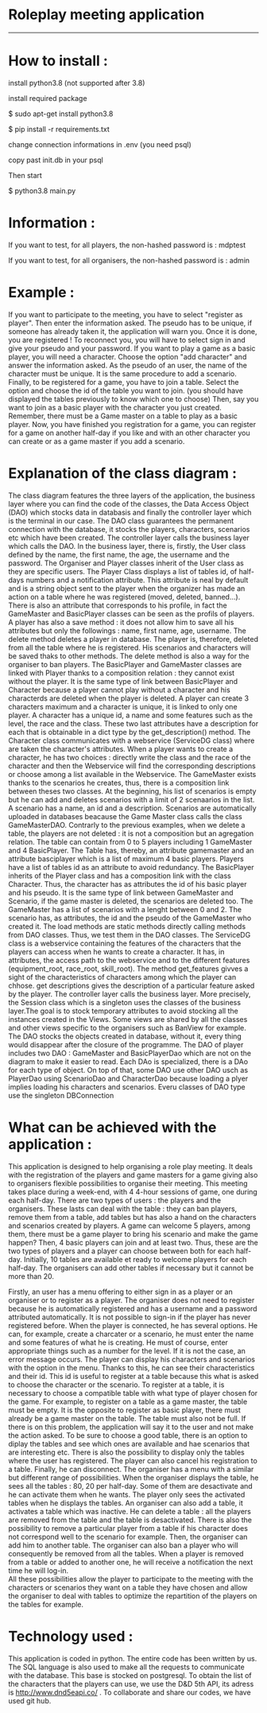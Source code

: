 # Roleplay meeting application
***
# How to install :

install python3.8 (not supported after 3.8)

install required package

$ sudo apt-get install python3.8

$ pip install -r requirements.txt

change connection informations in .env (you need psql)

copy past init.db in your psql

Then start

$ python3.8 main.py

# Information :

If you want to test, for all players, the non-hashed password is : mdptest

If you want to test, for all organisers, the non-hashed password is : admin



# Example : 
If you want to participate to the meeting, you have to select "register as player". Then enter the information asked. The pseudo has to be unique, if someone has already taken it, the application will warn you. Once it is done, you are registered ! To reconnect you, you will have to select sign in and give your pseudo and your password.
If you want to play a game as a basic player, you will need a character. Choose the option "add character" and answer the information asked. As the pseudo of an user, the name of the character must be unique. It is the same procedure to add a scenario.
Finally, to be registered for a game, you have to join a table. Select the option and choose the id of the table you want to join. (you should have displayed the tables previously to know which one to choose) Then, say you want to join as a basic player with the character you just created. Remember, there must be a Game master on a table to play as a basic player. Now, you have finished you registration for a game, you can register for a game on another half-day if you like and with an other character you can create or as a game master if you add a scenario.


# Explanation of the class diagram : 
The class diagram features the three layers of the application, the business layer where you can find the code of the classes, the Data Access Object (DAO) which stocks data in databasis and finally the controller layer which is the terminal in our case. The DAO class guarantees the permanent connection with the database, it stocks the players, characters, scenarios etc which have been created. 
The controller layer calls the business layer which calls the DAO.  In the business layer, there is, firstly, the User class defined by the name, the first name, the age, the username and the password. The Organiser and Player classes inherit of the User class as they are specific users. 
The Player Class displays a list of tables id, of half-days numbers and a notification attribute. This attribute is neal by default and is a string object sent to the player when the organizer has made an action on a table where he was registered (moved, deleted, banned...).
There is also an attribute that corresponds to his profile, in fact the GameMaster and BasicPlayer classes can be seen as the profils of players. 
A player has also a save method : it does not allow him to save all his attributes but only the followings : name, first name, age, username.
The delete method deletes a player in database. The player is, therefore, deleted from all the table where he is registered. His scenarios and characters will be saved thaks to other methods. The delete method is also a way for the organiser to ban players.
The BasicPlayer and GameMaster classes are linked with Player thanks to a composition relation : they cannot exist without the player. It is the same type of link between BasicPlayer and Character because a player cannot play without a character and his characterds are deleted when the player is deleted.
A player can create 3 characters maximum and a character is unique, it is linked to only one player. A character has a unique id, a name and some features such as the level, the race and the class. These two last attributes have a description for each that is obtainable in a dict type by the get_description() method.
The Character class communicates with a webservice (ServiceDG class) where are taken the character's attributes. When a player wants to create a character, he has two choices : directly write the class and the race of the character and then the Webservice will find the corresponding descriptions or choose among a list available in the Webservice.
The GameMaster exists thanks to the scenarios he creates, thus, there is a composition link between theses two classes. At the beginning, his list of scenarios is empty but he can add and deletes scenarios with a limit of 2 scenaarios in the list. A scenario has a name, an id and a description. Scenarios are automatically uploaded in databases beacause the Game Master class calls the class GameMasterDAO.
Contrarly to the previous examples, when we delete a table, the players are not deleted : it is not a composition but an agregation relation. The table can contain from 0 to 5 players including 1 GameMaster and 4 BasicPlayer. The Table has, thereby, an attribute gamemaster and an attribute basciplayer which is a list of maximum 4 basic players.
Players have a list of tables id as an attribute to avoid redundancy.
The BasicPlayer inherits of the Player class and has a composition link with the class Character. Thus, the character has as attributes the id of his basic player and his pseudo.
It is the same type of link between GameMaster and Scenario, if the game master is deleted, the scenarios are deleted too. The GameMaster has a list of scenarios with a lenght between 0 and 2. The scenario has, as attributes, the id and the pseudo of the GameMaster who created it.
The load methods are static methods directly calling methods from DAO classes. Thus, we test them in the DAO classes.
The ServiceDG class is a webservice containing the features of the characters that the players can access when he wants to create a character. It has, in attributes, the access path to the webservice and to the different features (equipment_root, race_root, skill_root). The method get_features givves a sight of the characteristics of characters among which the player can chhose. get descriptions gives the description of a particular feature asked by the player. 
The controller layer calls the business layer. More precisely, the Session class which is a singleton uses the classes of the business layer.The goal is to stock temporary attributes to avoid stocking all the instances created in the Views.
Some views are shared by all the classes and other views specific to the organisers such as BanView for example.
The DAO stocks the objects created in database, without it, every thing would disappear after the closure of the programme. The DAO of player includes two DAO : GameMaster and BasicPlayerDao which are not on the diagram to make it easier to read. 
Each DAo is specialized, there is a DAo for each type of object. On top of that, some DAO use other DAO usch as PlayerDao using ScenarioDao and CharacterDao because loading a plyer implies loading his characters and scenarios. Everu classes of DAO type use the singleton DBConnection

# What can be achieved with the application :
This application is designed to help organising a role play meeting. It deals with the registration of the players and game masters for a game giving also to organisers flexible possibilities to organise their meeting.
This meeting takes place during a week-end, with 4 4-hour sessions of game, one during each half-day. 
There are two types of users : the players and the organisers. These lasts can deal with the table : they can ban players, remove them from a table, add tables but has also a hand on the characters and scenarios created by players. 
A game can welcome 5 players, among them, there must be a game player to bring his scenario and make the game happen? Then, 4 basic players can join and at least two. Thus, these are the two types of players and a player can choose between both for each half-day.
Initially, 10 tables are available et ready to welcome players for each half-day. The organisers can add other tables if necessary but it cannot be more than 20.

Firstly, an user has a menu offering to either sign in as a player or an organiser or to register as a player. The organiser does not need to register because he is automatically registered and has a username and a password attributed automatically. It is not possible to sign-in if the player has never registered before.
When the player is connected, he has several options. He can, for example, create a charcater or a scenario, he must enter the name and some features of what he is creating. He must of course, enter appropriate things such as a number for the level. If it is not the case, an error message occurs. 
The player can display his characters and scenarios with the option in the menu. Thanks to this, he can see their characteristics and their id.
This id is useful to register at a table because this what is asked to choose the character or the scenario. To register at a table, it is necessary to choose a compatible table with what type of player chosen for the game. For example, to register on a table as a game master, the table must be empty. It is the opposite to register as basic player, there must already be a game master on the table. The table must also not be full. If there is on this problem, the application will say it to the user and not make the action asked. 
To be sure to choose a good table, there is an option to diplay the tables and see which ones are available and hae scenarios that are interesting etc. 
There is also the possibility to display only the tables where the user has registered. The player can also cancel his registration to a table. Finally, he can disconnect.
The organiser has a menu with a similar but different range of possibilities. 
When the organiser displays the table, he sees all the tables : 80, 20 per half-day. Some of them are desactivate and he can activate them when he wants. The player only sees the activated tables when he displays the tables. 
An organiser can also add a table, it activates a table which was inactive. 
He can delete a table : all the players are removed from the table and the table is desactivated. 
There is also the possibility to remove a particular player from a table if his character does not correspond well to the scenario for example. Then, the organiser can add him to another table. 
The organiser can also ban a player who will consequently be removed from all the tables.
When a player is removed from a table or added to another one, he will receive a notification the next time he will log-in.  
All these possibilities allow the player to participate to the meeting with the characters or scenarios they want on a table they have chosen and allow the organiser to deal with tables to optimize the repartition of the players on the tables for example. 


# Technology used : 
This application is coded in python. The entire code has been written by us. The SQL language is also used to make all the requests to communicate with the database. This base is stocked on postgresql.
To obtain the list of the characters that the players can use, we use the D&D 5th API, its adress is http://www.dnd5eapi.co/ .
To collaborate and share our codes, we have used git hub. 
